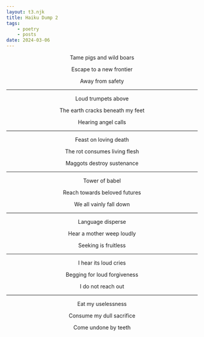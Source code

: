 ```yaml
---
layout: t3.njk
title: Haiku Dump 2
tags:
    - poetry
    - posts
date: 2024-03-06
---
```


<style>
   p{
    text-align: center;
   }

   h2{
    text-align: center;
   }
</style>

Tame pigs and wild boars

Escape to a new frontier

Away from safety

---

Loud trumpets above 

The earth cracks beneath my feet 

Hearing angel calls

---

Feast on loving death 

The rot consumes living flesh 

Maggots destroy sustenance

---

Tower of babel 

Reach towards beloved futures 

We all vainly fall down

---

Language disperse

Hear a mother weep loudly

Seeking is fruitless

---

I hear its loud cries

Begging for loud forgiveness

I do not reach out

---

Eat my uselessness 

Consume my dull sacrifice 

Come undone by teeth